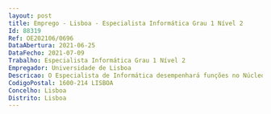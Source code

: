```yaml
--- 
layout: post
title: Emprego - Lisboa - Especialista Informática Grau 1 Nível 2
Id: 88319
Ref: OE202106/0696
DataAbertura: 2021-06-25
DataFecho: 2021-07-09
Trabalho: Especialista Informática Grau 1 Nível 2
Empregador: Universidade de Lisboa
Descricao: O Especialista de Informática desempenhará funções no Núcleo de Desenvolvimento de Software do Departamento de informática dos Serviços Centrais da Universidade de Lisboa, competindo lhe, designadamente a) Gestão de projetos b) Levantamento e análise de requisitos de aplicações e de funcionalidades adicionais ou evolutivas para os sistemas existentes, nomeadamente o sistema ERP SAP, o sistema integrado de gestão académico FenixEdu, aplicações desenvolvidas na plataforma joget, web sites desenvolvidos na plataforma drupal e sistema de gestão de identidade c) Desenvolvimento de aplicações e de funcionalidades adicionais ou evolutivas para os sistemas existentes d) Testar e acompanhar a entrada em produção dos desenvolvimentos efetuados e) Documentar os desenvolvimentos efetuados, colaborar na formação e prestar apoio aos utilizadores na utilização dos desenvolvimentos efetuados.
CodigoPostal: 1600-214 LISBOA
Concelho: Lisboa
Distrito: Lisboa
--- 
```

